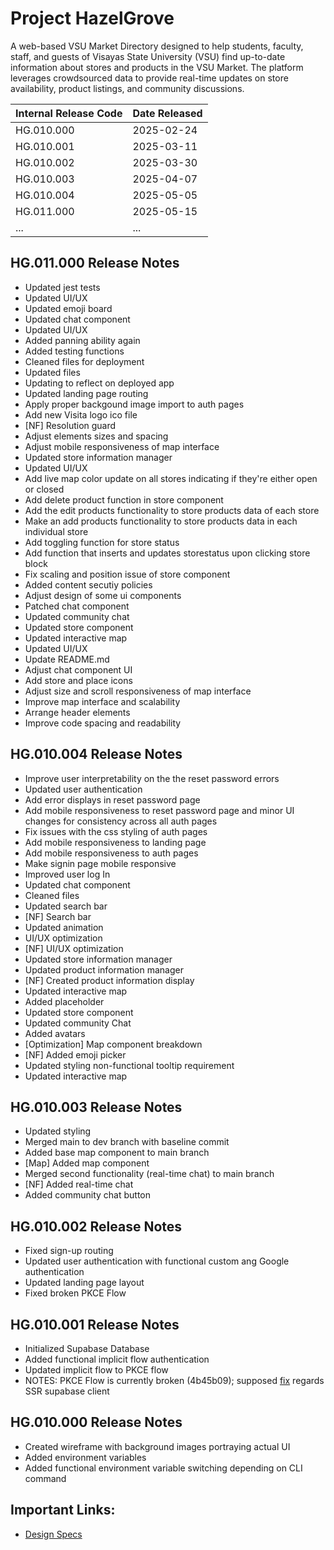 # Project HazelGrove
A web-based VSU Market Directory designed to help students, faculty, staff, and guests of Visayas State University (VSU) find up-to-date information about stores and products in the VSU Market. The platform leverages crowdsourced data to provide real-time updates on store availability, product listings, and community discussions.

| Internal Release Code | Date Released |
|-----------------------|---------------|
| HG.010.000 | 2025-02-24 |
| HG.010.001 | 2025-03-11 |
| HG.010.002 | 2025-03-30 |
| HG.010.003 | 2025-04-07 |
| HG.010.004 | 2025-05-05 |
| HG.011.000 | 2025-05-15 |
| ... | ... |

## HG.011.000 Release Notes
- Updated jest tests
- Updated UI/UX
- Updated emoji board
- Updated chat component
- Updated UI/UX
- Added panning ability again
- Added testing functions
- Cleaned files for deployment
- Updated files
- Updating to reflect on deployed app
- Updated landing page routing
- Apply proper backgound image import to auth pages
- Add new Visita logo ico file
- [NF] Resolution guard
- Adjust elements sizes and spacing
- Adjust mobile responsiveness of map interface
- Updated store information manager
- Updated UI/UX
- Add live map color update on all stores indicating if they're either open or closed
- Add delete product function in store component
- Add the edit products functionality to store products data of each store
- Make an add products functionality to store products data in each individual store
- Add toggling function for store status
- Add function that inserts and updates storestatus upon clicking store block
- Fix scaling and position issue of store component
- Added content secutiy policies
- Adjust design of some ui components
- Patched chat component
- Updated community chat
- Updated store component
- Updated interactive map
- Updated UI/UX
- Update README.md
- Adjust chat component UI
- Add store and place icons
- Adjust size and scroll responsiveness of map interface
- Improve map interface and scalability
- Arrange header elements
- Improve code spacing and readability

## HG.010.004 Release Notes
- Improve user interpretability on the the reset password errors
- Updated user authentication
- Add error displays in reset password page
- Add mobile responsiveness to reset password page and minor UI changes for consistency across all auth pages
- Fix issues with the css styling of auth pages
- Add mobile responsiveness to landing page
- Add mobile responsiveness to auth pages
- Make signin page mobile responsive
- Improved user log In
- Updated chat component
- Cleaned files
- Updated search bar
- [NF] Search bar
- Updated animation
- UI/UX optimization
- [NF] UI/UX optimization
- Updated store information manager
- Updated product information manager
- [NF] Created product information display
- Updated interactive map
- Added placeholder
- Updated store component
- Updated community Chat
- Added avatars
- [Optimization] Map component breakdown
- [NF] Added emoji picker
- Updated styling non-functional tooltip requirement
- Updated interactive map

## HG.010.003 Release Notes
- Updated styling
- Merged main to dev branch with baseline commit
- Added base map component to main branch
- [Map] Added map component
- Merged second functionality (real-time chat) to main branch
- [NF] Added real-time chat
- Added community chat button

## HG.010.002 Release Notes
- Fixed sign-up routing
- Updated user authentication with functional custom ang Google authentication
- Updated landing page layout 
- Fixed broken PKCE Flow

## HG.010.001 Release Notes
- Initialized Supabase Database
- Added functional implicit flow authentication
- Updated implicit flow to PKCE flow
- NOTES: PKCE Flow is currently broken (4b45b09); supposed [fix](https://www.youtube.com/watch?v=ugF8Vi7nQvU) regards SSR supabase client

## HG.010.000 Release Notes
- Created wireframe with background images portraying actual UI
- Added environment variables
- Added functional environment variable switching depending on CLI command

## Important Links:
- [Design Specs](https://github.com/HeyListen101/hazel-grove)
